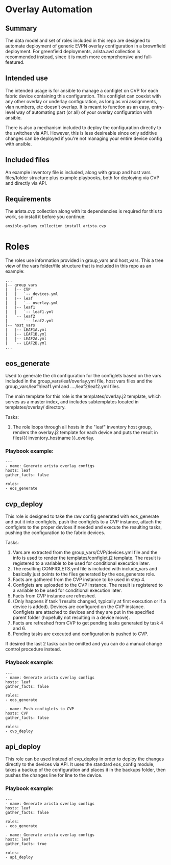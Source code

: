 # Overlay Automation

## Summary
The data model and set of roles included in this repo are designed to automate deployment of generic EVPN overlay configuration in a brownfield deployment. For greenfield deployments, arista.avd collection is recommended instead, since it is much more comprehensive and full-featured.

## Intended use
The intended usage is for ansible to manage a configlet on CVP for each fabric device containing this configuration. This configlet can coexist with any other overlay or underlay configuration, as long as vni assignments, vlan numbers, etc doesn't overlap. It is meant to function as an easy, entry-level way of automating part (or all) of your overlay configuration with ansible.

There is also a mechanism included to deploy the configuration directly to the switches via API. However, this is less desireable since only additive changes can be deployed if you're not managing your entire device config with ansible.

## Included files
An example inventory file is included, along with group and host vars files/folder structure plus example playbooks, both for deploying via CVP and directly via API.

## Requirements
The arista.cvp collection along with its dependencies is required for this to work, so install it before you continue:

    ansible-galaxy collection install arista.cvp

# Roles

The roles use information provided in group_vars and host_vars. This a tree view of the vars folder/file structure that is included in this repo as an example:

    ...
    |-- group_vars
    |   |-- CVP
    |   |   `-- devices.yml
    |   |-- leaf
    |   |   `-- overlay.yml
    |   |-- leaf1
    |   |   `-- leaf1.yml
    |   `-- leaf2
    |       `-- leaf2.yml
    |-- host_vars
    |   |-- LEAF1A.yml
    |   |-- LEAF1B.yml
    |   |-- LEAF2A.yml
    |   `-- LEAF2B.yml
    ...

## eos_generate

Used to generate the cli configuration for the configlets based on the vars included in the group_vars/leaf/overlay.yml file, host vars files and the group_vars/leaf1/leaf1.yml and ..../leaf2/leaf2.yml files.

The main template for this role is the templates/overlay.j2 template, which serves as a master index, and includes subtemplates located in templates/overlay/ directory.

Tasks:

1. The role loops through all hosts in the "leaf" inventory host group, renders the overlay.j2 template for each device and puts the result in files/{{ inventory_hostname }}_overlay.

### Playbook example:

    ---
    - name: Generate arista overlay configs
    hosts: leaf
    gather_facts: false
    
    roles:
    - eos_generate

## cvp_deploy

This role is designed to take the raw config generated with eos_generate and put it into configlets, push the configlets to a CVP instance, attach the configlets to the proper devices if needed and execute the resulting tasks, pushing the configuration to the fabric devices.

Tasks:

1. Vars are extracted from the group_vars/CVP/devices.yml file and the info is used to render the templates/configlet.j2 template. The result is registered to a variable to be used for conditional execution later.
2. The resulting CONFIGLETS.yml file is included with include_vars and basically just points to the files generated by the eos_generate role.
3. Facts are gathered from the CVP instance to be used in step 4.
4. Configlets are uploaded to the CVP instance. The result is registered to a variable to be used for conditional execution later.
5. Facts from CVP instance are refreshed.
6. (Only happens if task 1 results changed, typically at first execution or if a device is added). Devices are configured on the CVP instance. Configlets are attached to devices and they are put in the specified parent folder (hopefully not resulting in a device move).
7. Facts are refreshed from CVP to get pending tasks generated by task 4 and 6.
8. Pending tasks are executed and configuration is pushed to CVP.

If desired the last 2 tasks can be omitted and you can do a manual change control procedure instead.

### Playbook example:

    ---
    - name: Generate arista overlay configs
    hosts: leaf
    gather_facts: false
    
    roles:
    - eos_generate

    - name: Push configlets to CVP
    hosts: CVP
    gather_facts: false

    roles:
    - cvp_deploy

## api_deploy

This role can be used instead of cvp_deploy in order to deploy the changes directly to the devices via API. It uses the standard eos_config module, takes a backup of the configuration and places it in the backups folder, then pushes the changes line for line to the device.

### Playbook example:

    ---
    - name: Generate arista overlay configs
    hosts: leaf
    gather_facts: false
    
    roles:
    - eos_generate

    - name: Generate arista overlay configs
    hosts: leaf
    gather_facts: true

    roles:
    - api_deploy

